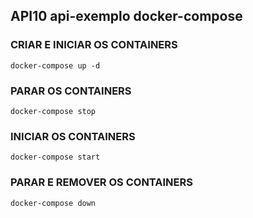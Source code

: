 ## API10 api-exemplo docker-compose


### CRIAR E INICIAR OS CONTAINERS
`docker-compose up -d`

### PARAR OS CONTAINERS
`docker-compose stop`

### INICIAR OS CONTAINERS
`docker-compose start`

### PARAR E REMOVER OS CONTAINERS
`docker-compose down`
